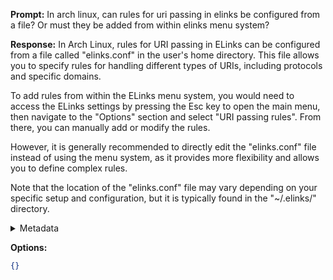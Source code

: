 **Prompt:**
In arch linux, can rules for uri passing in elinks be configured from a file? Or must they be added from within elinks menu system?

**Response:**
In Arch Linux, rules for URI passing in ELinks can be configured from a file called "elinks.conf" in the user's home directory. This file allows you to specify rules for handling different types of URIs, including protocols and specific domains.

To add rules from within the ELinks menu system, you would need to access the ELinks settings by pressing the Esc key to open the main menu, then navigate to the "Options" section and select "URI passing rules". From there, you can manually add or modify the rules.

However, it is generally recommended to directly edit the "elinks.conf" file instead of using the menu system, as it provides more flexibility and allows you to define complex rules.

Note that the location of the "elinks.conf" file may vary depending on your specific setup and configuration, but it is typically found in the "~/.elinks/" directory.

<details><summary>Metadata</summary>

- Duration: 8796 ms
- Datetime: 2023-08-23T20:07:16.071582
- Model: gpt-3.5-turbo-0613

</details>

**Options:**
```json
{}
```

